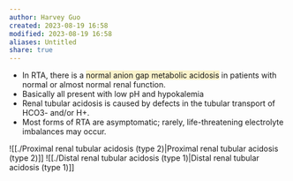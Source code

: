 ```yaml
---
author: Harvey Guo
created: 2023-08-19 16:58
modified: 2023-08-19 16:58
aliases: Untitled
share: true
---
```

- In RTA, there is a <span style="background:rgba(240, 200, 0, 0.2)">normal anion gap metabolic acidosis</span> in patients with normal or almost normal renal function.
- Basically all present with low pH and hypokalemia
- Renal tubular acidosis is caused by defects in the tubular transport of HCO3- and/or H+.
- Most forms of RTA are asymptomatic; rarely, life-threatening electrolyte imbalances may occur.

![[./Proximal renal tubular acidosis (type 2)|Proximal renal tubular acidosis (type 2)]]
![[./Distal renal tubular acidosis (type 1)|Distal renal tubular acidosis (type 1)]]
